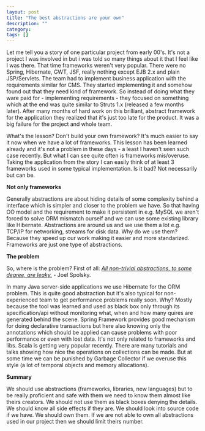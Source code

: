 ```yaml
---
layout: post
title: "The best abstractions are your own"
description: ""
category: 
tags: []
---
```


Let me tell you a story of one particular project from early 00's. It's not a project I was involved in but i was told so many things about it that I feel like I was there. That time frameworks weren't very popular. There were no Spring, Hibernate, GWT, JSF, really nothing except EJB 2.x and plain JSP/Servlets. The team had to implement business application with the requirements similar for CMS. They started implementing it and somehow found out that they need kind of framework. So instead of doing what they ware paid for - implementing requirements - they focused on something which at the end was quite similar to Struts 1.x (released a few months later). After many months of hard work on this brilliant, abstract framework for the application they realized that it's just too late for the product. It was a big failure for the project and whole team.

What's the lesson? Don't build your own framework? It's much easier to say it now when we have a lot of frameworks. This lesson has been learned already and it's not a problem in these days - a least I haven't seen such case recently. But what I can see quite often is frameworks mis/overuse. Taking the application from the story I can easily think of at least 3 frameworks used in some typical implementation. Is it bad? Not necessarily but can be.

**Not only frameworks**

Generally abstractions are about hiding details of some complexity behind a interface which is simpler and closer to the problem we have. So that having OO model and the requirement to make it persistent in e.g. MySQL we aren't forced to solve ORM mismatch ourself and we can use some existing library like Hibernate. Abstractions are around us and we use them a lot e.g. TCP/IP for networking, streams for disk data. Why do we use them? Because they speed up our work making it easier and more standarized. Frameworks are just one type of abstractions.

**The problem**

So, where is the problem? First of all: <a href="http://www.joelonsoftware.com/articles/LeakyAbstractions.html"><i>All non-trivial abstractions, to some degree, are leaky.</i></a> - Joel Spolsky.

In many Java server-side applications we use Hibernate for the ORM problem. This is quite good abstraction but it's also typical for non-experienced team to get performance problems really soon. Why? Mostly because the tool was learned and used as black box only through its specification/api without monitoring what, when and how many quires are generated behind the scene. Spring Framework provides good mechanism for doing declarative transactions but here also knowing only the annotations which should be applied can cause problems with poor performance or even with lost data. It's not only related to frameworks and libs. Scala is getting very popular recently. There are many tutorials and talks showing how nice the operations on collections can be made. But at some time we can be punished by Garbage Collector if we overuse this style (a lot of temporal objects and memory allocations). 

**Summary**

We should use abstractions (frameworks, libraries, new languages) but to be really proficient and safe with them we need to know them almost like theirs creators. We should not use them as black boxes denying the details. We should know all side effects if they are. We should look into source code if we have. We should own them. If we are not able to own all abstractions used in our project then we should limit theirs number.

